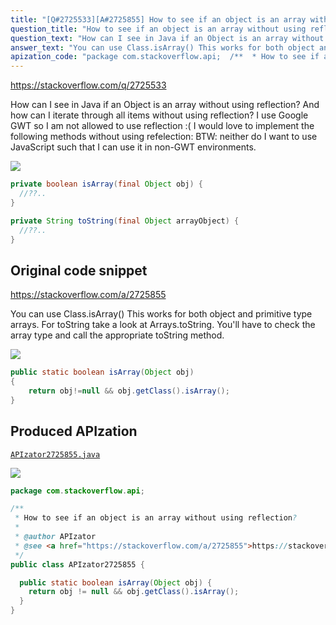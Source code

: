 ```yaml
---
title: "[Q#2725533][A#2725855] How to see if an object is an array without using reflection?"
question_title: "How to see if an object is an array without using reflection?"
question_text: "How can I see in Java if an Object is an array without using reflection? And how can I iterate through all items without using reflection? I use Google GWT so I am not allowed to use reflection :( I would love to implement the following methods without using refelection: BTW: neither do I want to use JavaScript such that I can use it in non-GWT environments."
answer_text: "You can use Class.isArray() This works for both object and primitive type arrays. For toString take a look at Arrays.toString. You'll have to check the array type and call the appropriate toString method."
apization_code: "package com.stackoverflow.api;  /**  * How to see if an object is an array without using reflection?  *  * @author APIzator  * @see <a href=\"https://stackoverflow.com/a/2725855\">https://stackoverflow.com/a/2725855</a>  */ public class APIzator2725855 {    public static boolean isArray(Object obj) {     return obj != null && obj.getClass().isArray();   } }"
---
```


https://stackoverflow.com/q/2725533

How can I see in Java if an Object is an array without using reflection?
And how can I iterate through all items without using reflection?
I use Google GWT so I am not allowed to use reflection :(
I would love to implement the following methods without using refelection:
BTW: neither do I want to use JavaScript such that I can use it in non-GWT environments.


<div class="code-logo"><img src="/stackoverflow.png" /></div>

```java
private boolean isArray(final Object obj) {
  //??..
}

private String toString(final Object arrayObject) {
  //??..
}
```


## Original code snippet

https://stackoverflow.com/a/2725855

You can use Class.isArray()
This works for both object and primitive type arrays.
For toString take a look at Arrays.toString. You&#x27;ll have to check the array type and call the appropriate toString method.

<div class="code-logo"><img src="/stackoverflow.png" /></div>

```java
public static boolean isArray(Object obj)
{
    return obj!=null && obj.getClass().isArray();
}
```

## Produced APIzation

[`APIzator2725855.java`](https://github.com/blind-papers/apization-temp-data/raw/main/search/APIzator2725855.java)

<div class="code-logo"><img src="/apizator.png" /></div>

```java
package com.stackoverflow.api;

/**
 * How to see if an object is an array without using reflection?
 *
 * @author APIzator
 * @see <a href="https://stackoverflow.com/a/2725855">https://stackoverflow.com/a/2725855</a>
 */
public class APIzator2725855 {

  public static boolean isArray(Object obj) {
    return obj != null && obj.getClass().isArray();
  }
}

```